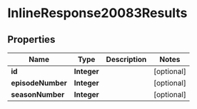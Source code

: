 
# InlineResponse20083Results

## Properties
Name | Type | Description | Notes
------------ | ------------- | ------------- | -------------
**id** | **Integer** |  |  [optional]
**episodeNumber** | **Integer** |  |  [optional]
**seasonNumber** | **Integer** |  |  [optional]



